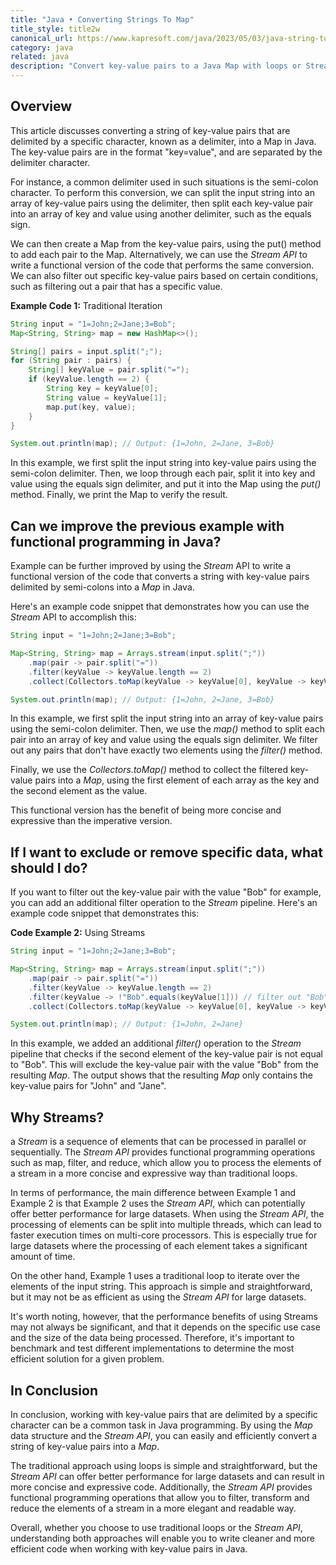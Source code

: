 ```yaml
---
title: "Java • Converting Strings To Map"
title_style: title2w
canonical_url: https://www.kapresoft.com/java/2023/05/03/java-string-to-map.html
category: java
related: java
description: "Convert key-value pairs to a Java Map with loops or Stream API. Streamline code for efficient processing and optimize for performance"
---
```


## Overview

This article discusses converting a string of key-value pairs that are delimited by a specific character, known as a delimiter, into a Map in Java.<!--excerpt--> The key-value pairs are in the format "key=value", and are separated by the delimiter character. 

For instance, a common delimiter used in such situations is the semi-colon character. To perform this conversion, we can split the input string into an array of key-value pairs using the delimiter, then split each key-value pair into an array of key and value using another delimiter, such as the equals sign. 

We can then create a Map from the key-value pairs, using the put() method to add each pair to the Map. Alternatively, we can use the _Stream API_ to write a functional version of the code that performs the same conversion. We can also filter out specific key-value pairs based on certain conditions, such as filtering out a pair that has a specific value.

**Example Code 1:** Traditional Iteration

```java
String input = "1=John;2=Jane;3=Bob";
Map<String, String> map = new HashMap<>();

String[] pairs = input.split(";");
for (String pair : pairs) {
    String[] keyValue = pair.split("=");
    if (keyValue.length == 2) {
        String key = keyValue[0];
        String value = keyValue[1];
        map.put(key, value);
    }
}

System.out.println(map); // Output: {1=John, 2=Jane, 3=Bob}
```

In this example, we first split the input string into key-value pairs using the semi-colon delimiter. Then, we loop through each pair, split it into key and value using the equals sign delimiter, and put it into the Map using the _put()_ method. Finally, we print the Map to verify the result.

## Can we improve the previous example with functional programming in Java?

Example can be further improved by using the _Stream_ API to write a functional version of the code that converts a string with key-value pairs delimited by semi-colons into a _Map_ in Java.

Here's an example code snippet that demonstrates how you can use the _Stream_ API to accomplish this:

```java
String input = "1=John;2=Jane;3=Bob";

Map<String, String> map = Arrays.stream(input.split(";"))
    .map(pair -> pair.split("="))
    .filter(keyValue -> keyValue.length == 2)
    .collect(Collectors.toMap(keyValue -> keyValue[0], keyValue -> keyValue[1]));

System.out.println(map); // Output: {1=John, 2=Jane, 3=Bob}
```

In this example, we first split the input string into an array of key-value pairs using the semi-colon delimiter. Then, we use the _map()_ method to split each pair into an array of key and value using the equals sign delimiter. We filter out any pairs that don't have exactly two elements using the _filter()_ method.

Finally, we use the _Collectors.toMap()_ method to collect the filtered key-value pairs into a _Map_, using the first element of each array as the key and the second element as the value.

This functional version has the benefit of being more concise and expressive than the imperative version.

## If I want to exclude or remove specific data, what should I do?

If you want to filter out the key-value pair with the value "Bob" for example, you can add an additional filter operation to the _Stream_ pipeline. Here's an example code snippet that demonstrates this:

**Code Example 2:**  Using Streams

```java
String input = "1=John;2=Jane;3=Bob";

Map<String, String> map = Arrays.stream(input.split(";"))
    .map(pair -> pair.split("="))
    .filter(keyValue -> keyValue.length == 2)
    .filter(keyValue -> !"Bob".equals(keyValue[1])) // filter out "Bob"
    .collect(Collectors.toMap(keyValue -> keyValue[0], keyValue -> keyValue[1]));

System.out.println(map); // Output: {1=John, 2=Jane}
```

In this example, we added an additional _filter()_ operation to the _Stream_ pipeline that checks if the second element of the key-value pair is not equal to "Bob". This will exclude the key-value pair with the value "Bob" from the resulting _Map_. The output shows that the resulting _Map_ only contains the key-value pairs for "John" and "Jane".

## Why Streams?

a _Stream_ is a sequence of elements that can be processed in parallel or sequentially. The _Stream API_ provides functional programming operations such as map, filter, and reduce, which allow you to process the elements of a stream in a more concise and expressive way than traditional loops.

In terms of performance, the main difference between Example 1 and Example 2 is that Example 2 uses the _Stream API_, which can potentially offer better performance for large datasets. When using the _Stream API_, the processing of elements can be split into multiple threads, which can lead to faster execution times on multi-core processors. This is especially true for large datasets where the processing of each element takes a significant amount of time.

On the other hand, Example 1 uses a traditional loop to iterate over the elements of the input string. This approach is simple and straightforward, but it may not be as efficient as using the _Stream API_ for large datasets.

It's worth noting, however, that the performance benefits of using Streams may not always be significant, and that it depends on the specific use case and the size of the data being processed. Therefore, it's important to benchmark and test different implementations to determine the most efficient solution for a given problem.

## In Conclusion

In conclusion, working with key-value pairs that are delimited by a specific character can be a common task in Java programming. By using the _Map_ data structure and the _Stream API_, you can easily and efficiently convert a string of key-value pairs into a _Map_. 

The traditional approach using loops is simple and straightforward, but the _Stream API_ can offer better performance for large datasets and can result in more concise and expressive code. Additionally, the _Stream API_ provides functional programming operations that allow you to filter, transform and reduce the elements of a stream in a more elegant and readable way. 

Overall, whether you choose to use traditional loops or the _Stream API_, understanding both approaches will enable you to write cleaner and more efficient code when working with key-value pairs in Java.
